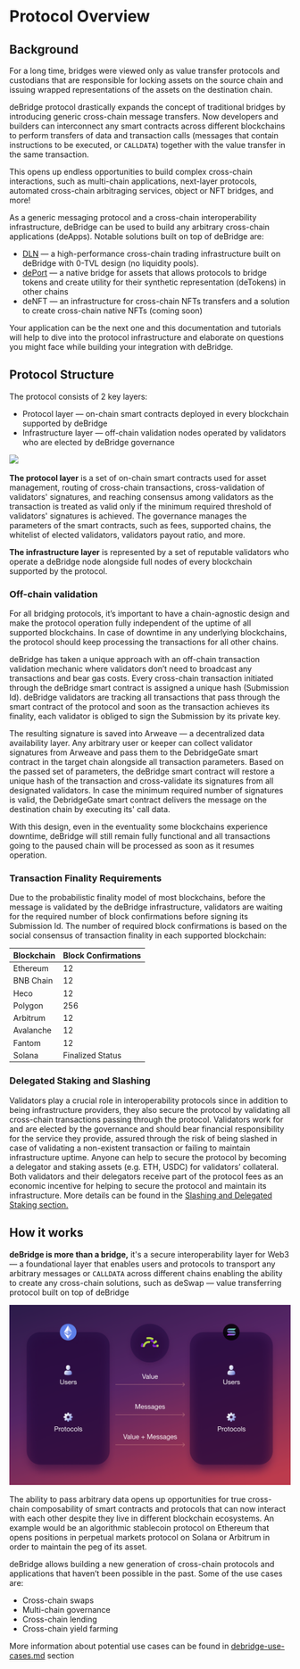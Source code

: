 # Protocol Overview

## Background

For a long time, bridges were viewed only as value transfer protocols and custodians that are responsible for locking assets on the source chain and issuing wrapped representations of the assets on the destination chain.

deBridge protocol drastically expands the concept of traditional bridges by introducing generic cross-chain message transfers. Now developers and builders can interconnect any smart contracts across different blockchains to perform transfers of data and transaction calls (messages that contain instructions to be executed, or `CALLDATA`) together with the value transfer in the same transaction.&#x20;

This opens up endless opportunities to build complex cross-chain interactions, such as multi-chain applications, next-layer protocols, automated cross-chain arbitraging services, object or NFT bridges, and more!&#x20;

As a generic messaging protocol and a cross-chain interoperability infrastructure, deBridge can be used to build any arbitrary cross-chain applications (deApps). Notable solutions built on top of deBridge are:

* [DLN](https://dln.trade/) — a high-performance cross-chain trading infrastructure built on deBridge with 0-TVL design (no liquidity pools).
* [dePort](https://app.debridge.finance/deport) —  a native bridge for assets that allows protocols to bridge tokens and create utility for their synthetic representation (deTokens) in other chains
* deNFT — an infrastructure for cross-chain NFTs transfers and a solution to create cross-chain native NFTs (coming soon)

Your application can be the next one and this documentation and tutorials will help to dive into the protocol infrastructure and elaborate on questions you might face while building your integration with deBridge.

## Protocol Structure

The protocol consists of 2 key layers:

* Protocol layer — on-chain smart contracts deployed in every blockchain supported by deBridge
* Infrastructure layer — off-chain validation nodes operated by validators who are elected by deBridge governance

![](../.gitbook/assets/C.png)

**The protocol layer** is a set of on-chain smart contracts used for asset management, routing of cross-chain transactions, cross-validation of validators' signatures, and reaching consensus among validators as the transaction is treated as valid only if the minimum required threshold of validators' signatures is achieved. The governance manages the parameters of the smart contracts, such as fees, supported chains, the whitelist of elected validators, validators payout ratio, and more.

**The infrastructure layer** is represented by a set of reputable validators who operate a deBridge node alongside full nodes of every blockchain supported by the protocol.&#x20;

### **Off-chain validation**

For all bridging protocols, it’s important to have a chain-agnostic design and make the protocol operation fully independent of the uptime of all supported blockchains. In case of downtime in any underlying blockchains, the protocol should keep processing the transactions for all other chains.&#x20;

deBridge has taken a unique approach with an off-chain transaction validation mechanic where validators don’t need to broadcast any transactions and bear gas costs. Every cross-chain transaction initiated through the deBridge smart contract is assigned a unique hash (Submission Id). deBridge validators are tracking all transactions that pass through the smart contract of the protocol and soon as the transaction achieves its finality, each validator is obliged to sign the Submission by its private key.&#x20;

The resulting signature is saved into Arweave — a decentralized data availability layer. Any arbitrary user or keeper can collect validator signatures from Arweave and pass them to the DebridgeGate smart contract in the target chain alongside all transaction parameters. Based on the passed set of parameters, the deBridge smart contract will restore a unique hash of the transaction and cross-validate its signatures from all designated validators. In case the minimum required number of signatures is valid, the DebridgeGate smart contract delivers the message on the destination chain by executing its' call data.

With this design, even in the eventuality some blockchains experience downtime, deBridge will still remain fully functional and all transactions going to the paused chain will be processed as soon as it resumes operation.&#x20;

### Transaction Finality Requirements

Due to the probabilistic finality model of most blockchains, before the message is validated by the deBridge infrastructure, validators are waiting for the required number of block confirmations before signing its Submission Id. The number of required block confirmations is based on the social consensus of transaction finality in each supported blockchain:

| Blockchain | Block Confirmations |
| ---------- | ------------------- |
| Ethereum   | 12                  |
| BNB Chain  | 12                  |
| Heco       | 12                  |
| Polygon    | 256                 |
| Arbitrum   | 12                  |
| Avalanche  | 12                  |
| Fantom     | 12                  |
| Solana     | Finalized Status    |

### Delegated Staking and Slashing

Validators play a crucial role in interoperability protocols since in addition to being infrastructure providers, they also secure the protocol by validating all cross-chain transactions passing through the protocol. Validators work for and are elected by the governance and should bear financial responsibility for the service they provide, assured through the risk of being slashed in case of validating a non-existent transaction or failing to maintain infrastructure uptime. Anyone can help to secure the protocol by becoming a delegator and staking assets (e.g. ETH, USDC) for validators’ collateral. Both validators and their delegators receive part of the protocol fees as an economic incentive for helping to secure the protocol and maintain its infrastructure. More details can be found in the [Slashing and Delegated Staking section.](slashing-and-delegated-staking.md)

## How it works

**deBridge is more than a bridge,** it's a secure interoperability layer for Web3 — a foundational layer that enables users and protocols to transport any arbitrary messages or `CALLDATA` across different chains enabling the ability to create any cross-chain solutions, such as deSwap — value transferring protocol built on top of deBridge

![](<../.gitbook/assets/image (5).png>)

The ability to pass arbitrary data opens up opportunities for true cross-chain composability of smart contracts and protocols that can now interact with each other despite they live in different blockchain ecosystems. An example would be an algorithmic stablecoin protocol on Ethereum that opens positions in perpetual markets protocol on Solana or Arbitrum in order to maintain the peg of its asset.

deBridge allows building a new generation of cross-chain protocols and applications that haven’t been possible in the past. Some of the use cases are:

* Cross-chain swaps
* Multi-chain governance
* Cross-chain lending
* Cross-chain yield farming

More information about potential use cases can be found in [debridge-use-cases.md](../external-links/debridge-use-cases.md "mention") section

###



